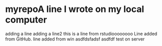 # myrepoA line I wrote on my local computer
adding a line
adding a line2
this is a line from rstudioooooooo
Line added from GitHub.
line added from win
asdfdsfadsf
asdfdf
test on server